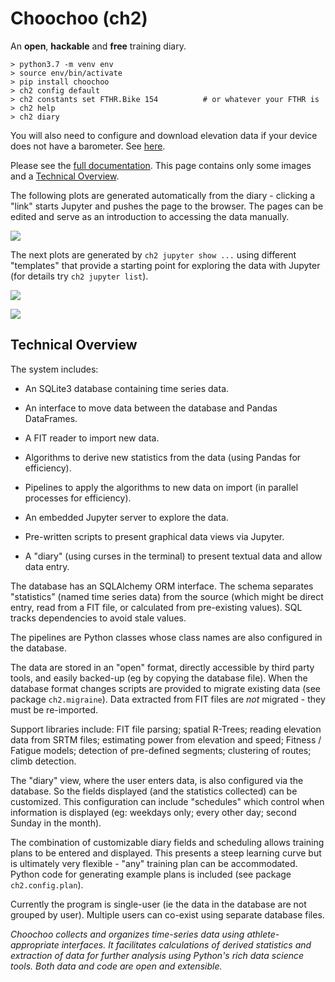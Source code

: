 
# Choochoo (ch2)

An **open**, **hackable** and **free** training diary.

    > python3.7 -m venv env
    > source env/bin/activate
    > pip install choochoo
    > ch2 config default
    > ch2 constants set FTHR.Bike 154          # or whatever your FTHR is
    > ch2 help
    > ch2 diary

You will also need to configure and download elevation data if your
device does not have a barometer.  See
[here](https://andrewcooke.github.io/choochoo/elevation#configuration).

Please see the [full
documentation](https://andrewcooke.github.io/choochoo/).  This page
contains only some images and a [Technical
Overview](#technical-overview).

The following plots are generated automatically from the diary -
clicking a "link" starts Jupyter and pushes the page to the browser.
The pages can be edited and serve as an introduction to accessing the
data manually.

![](docs/graphic-summary.png)

The next plots are generated by `ch2 jupyter show ...` using different
"templates" that provide a starting point for exploring the data with
Jupyter (for details try `ch2 jupyter list`).

![](docs/graphic-similarity.png)

![](docs/calendar.png)

## Technical Overview

The system includes:

* An SQLite3 database containing time series data.

* An interface to move data between the database and Pandas
  DataFrames.

* A FIT reader to import new data.

* Algorithms to derive new statistics from the data (using Pandas for
  efficiency).

* Pipelines to apply the algorithms to new data on import (in parallel
  processes for efficiency).

* An embedded Jupyter server to explore the data.

* Pre-written scripts to present graphical data views via Jupyter.

* A "diary" (using curses in the terminal) to present textual data and
  allow data entry.

The database has an SQLAlchemy ORM interface.  The schema separates
"statistics" (named time series data) from the source (which might be
direct entry, read from a FIT file, or calculated from pre-existing
values).  SQL tracks dependencies to avoid stale values.

The pipelines are Python classes whose class names are also configured
in the database.

The data are stored in an "open" format, directly accessible by third
party tools, and easily backed-up (eg by copying the database file).
When the database format changes scripts are provided to migrate
existing data (see package `ch2.migraine`).  Data extracted from FIT
files are *not* migrated - they must be re-imported.

Support libraries include: FIT file parsing; spatial R-Trees; reading
elevation data from SRTM files; estimating power from elevation and
speed; Fitness / Fatigue models; detection of pre-defined segments;
clustering of routes; climb detection.

The "diary" view, where the user enters data, is also configured via
the database.  So the fields displayed (and the statistics collected)
can be customized.  This configuration can include "schedules" which
control when information is displayed (eg: weekdays only; every other
day; second Sunday in the month).

The combination of customizable diary fields and scheduling allows
training plans to be entered and displayed.  This presents a steep
learning curve but is ultimately very flexible - "any" training plan
can be accommodated.  Python code for generating example plans is
included (see package `ch2.config.plan`).

Currently the program is single-user (ie the data in the database are
not grouped by user).  Multiple users can co-exist using separate
database files.

*Choochoo collects and organizes time-series data using
athlete-appropriate interfaces.  It facilitates calculations of
derived statistics and extraction of data for further analysis using
Python's rich data science tools.  Both data and code are open and
extensible.*
